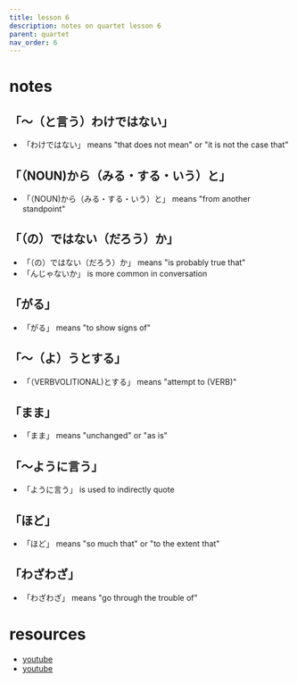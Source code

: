 ```yaml
---
title: lesson 6
description: notes on quartet lesson 6
parent: quartet
nav_order: 6
---
```

# notes
## 「〜（と言う）わけではない」
- 「わけではない」 means "that does not mean" or "it is not the case that"
## 「（NOUN)から（みる・する・いう）と」
- 「（NOUN)から（みる・する・いう）と」 means "from another standpoint"
## 「（の）ではない（だろう）か」
- 「（の）ではない（だろう）か」 means "is probably true that"
- 「んじゃないか」 is more common in conversation
## 「がる」
- 「がる」 means "to show signs of"
## 「〜（よ）うとする」
- 「（VERBVOLITIONAL)とする」 means "attempt to (VERB)"
## 「まま」
- 「まま」 means "unchanged" or "as is"
## 「〜ように言う」
- 「ように言う」 is used to indirectly quote
## 「ほど」
- 「ほど」 means "so much that" or "to the extent that"
## 「わざわざ」
- 「わざわざ」 means "go through the trouble of"
# resources
- [youtube](https://www.youtube.com/watch?v=yfjh9KQvP8w)
- [youtube](https://www.youtube.com/watch?v=Y2xoyrUbw8E)